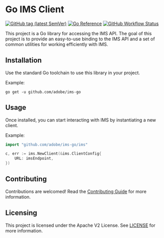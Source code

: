 # Go IMS Client

[![GitHub tag (latest SemVer)](https://img.shields.io/github/v/tag/adobe/ims-go)](https://github.com/adobe/ims-go/releases)
[![Go Reference](https://pkg.go.dev/badge/github.com/adobe/ims-go/ims.svg)](https://pkg.go.dev/github.com/adobe/ims-go/ims)
[![GitHub Workflow Status](https://img.shields.io/github/workflow/status/adobe/ims-go/CI)](https://github.com/adobe/ims-go/actions/workflows/ci.yml)


This project is a Go library for accessing the IMS API. The goal of this project
is to provide an easy-to-use binding to the IMS API and a set of common
utilities for working efficiently with IMS.

## Installation

Use the standard Go toolchain to use this library in your project.

Example:
```
go get -u github.com/adobe/ims-go
```

## Usage

Once installed, you can start interacting with IMS by instantiating a new client.

Example:

```go
import "github.com/adobe/ims-go/ims"

c, err := ims.NewClient(&ims.ClientConfig{
    URL: imsEndpoint,
})
```

## Contributing

Contributions are welcomed! Read the [Contributing Guide](./.github/CONTRIBUTING.md) for more information.

## Licensing

This project is licensed under the Apache V2 License. See [LICENSE](LICENSE) for more information.
